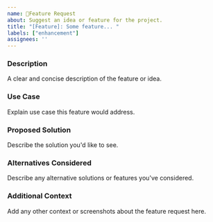 ```yaml
---
name: 🚀Feature Request
about: Suggest an idea or feature for the project.
title: "[Feature]: Some feature... "
labels: ["enhancement"]
assignees: ''
---
```


### Description
A clear and concise description of the feature or idea.

### Use Case
Explain use case this feature would address.

### Proposed Solution
Describe the solution you'd like to see.

### Alternatives Considered
Describe any alternative solutions or features you've considered.

### Additional Context
Add any other context or screenshots about the feature request here.
